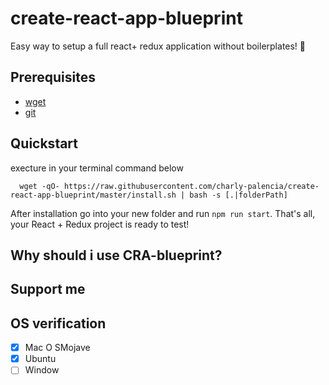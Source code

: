 # create-react-app-blueprint

Easy way to setup a full react+ redux application without boilerplates! :tada:

## Prerequisites

- [wget](https://www.gnu.org/software/wget/) 
- [git](https://git-scm.com/)

## Quickstart
execture in your terminal command below

```
  wget -qO- https://raw.githubusercontent.com/charly-palencia/create-react-app-blueprint/master/install.sh | bash -s [.|folderPath]
```

After installation go into your new folder and run `npm run start`. That's all, your React + Redux project is ready to test!


## Why should i use CRA-blueprint?

## Support me

## OS verification
- [x] Mac O SMojave
- [x] Ubuntu
- [ ] Window 
